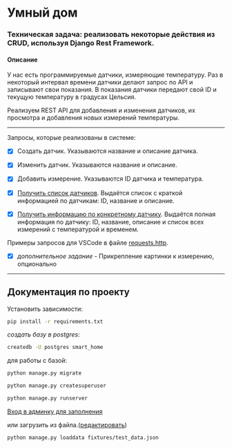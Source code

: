 # Умный дом

### Техническая задача: реализовать некоторые действия из CRUD, используя Django Rest Framework.

#### Описание

У нас есть программируемые датчики, измеряющие температуру. Раз в некоторый интервал времени датчики делают запрос по API и записывают свои показания. В показания датчики передают свой ID и текущую температуру в градусах Цельсия.

Реализуем REST API для добавления и изменения датчиков, их просмотра и добавления новых измерений температуры.

---

Запросы, которые реализованы в системе:

- [x] Создать датчик. Указываются название и описание датчика.

- [x] Изменить датчик. Указываются название и описание.

- [x] Добавить измерение. Указываются ID датчика и температура.

- [x] [Получить список датчиков](http://localhost:8000/api/sensors). Выдаётся список с краткой информацией по датчикам: ID, название и описание.
- [x] [Получить информацию по конкретному датчику](http://localhost:8000/api/sensors/2). Выдаётся полная информация по датчику: ID, название, описание и список всех измерений с температурой и временем.

Примеры запросов для VSCode в файле [requests.http](./requests.http).


- [x] _дополнительное задание_ - Прикрепление картинки к измерению, опционально

---

## Документация по проекту

Установить зависимости:

```bash
pip install -r requirements.txt
```

_создать базу в postgres_:
```bash
createdb -U postgres smart_home
```

для работы с базой:
```bash
python manage.py migrate
```

```bash
python manage.py createsuperuser
```

```bash
python manage.py runserver
```
[Вход в админку для заполнения](http://localhost:8000/admin)

или загрузить из файла.([редактировать](fixtures/test_data.json))
```bash
python manage.py loaddata fixtures/test_data.json

```